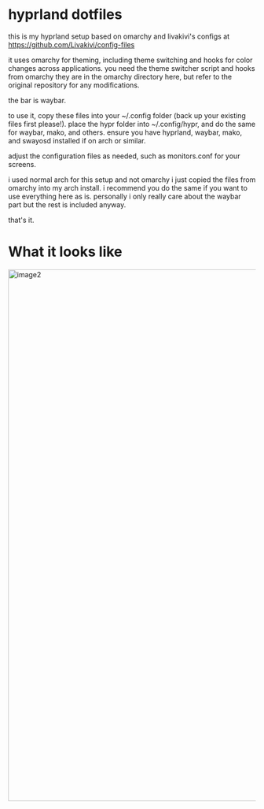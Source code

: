 # hyprland dotfiles

this is my hyprland setup based on omarchy and livakivi's configs at https://github.com/Livakivi/config-files

it uses omarchy for theming, including theme switching and hooks for color changes across applications. you need the theme switcher script and hooks from omarchy they are in the omarchy directory here, but refer to the original repository for any modifications.

the bar is waybar.

to use it, copy these files into your ~/.config folder (back up your existing files first please!). place the hypr folder into ~/.config/hypr, and do the same for waybar, mako, and others. ensure you have hyprland, waybar, mako, and swayosd installed if on arch or similar.

adjust the configuration files as needed, such as monitors.conf for your screens.


i used normal arch for this setup and not omarchy i just copied the files from omarchy into my arch install. i recommend you do the same if you want to use everything here as is. personally i only really care about the waybar part but the rest is included anyway.

that's it.


# What it looks like
<img width="1921" height="1080" alt="image2" src="https://github.com/user-attachments/assets/976c3f50-61cf-4d92-bb6e-60bd6ab6ffed" />
